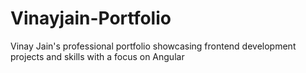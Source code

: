 # Vinayjain-Portfolio
Vinay Jain's professional portfolio showcasing frontend development projects and skills with a focus on Angular
